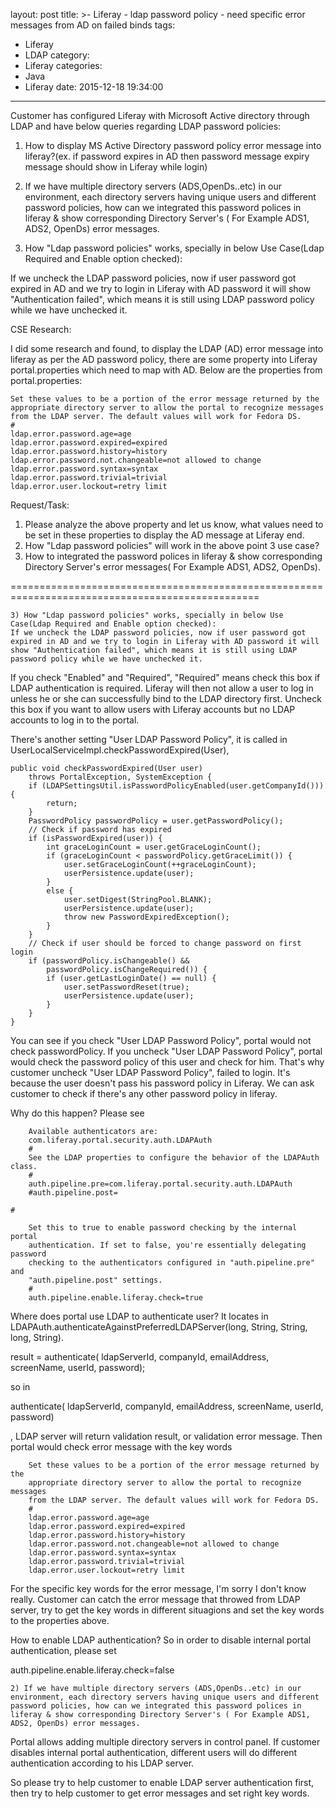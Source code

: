layout: post
title: >-
  Liferay - ldap password policy - need specific error messages from AD on
  failed binds
tags:
  - Liferay
  - LDAP
category:
  - Liferay
categories:
  - Java
  - Liferay
date: 2015-12-18 19:34:00
---
Customer has configured Liferay with Microsoft Active directory through LDAP and have below queries regarding LDAP password policies:

1) How to display MS Active Directory password policy error message into liferay?(ex. if password expires in AD then password message expiry message should show in Liferay while login)

2) If we have multiple directory servers (ADS,OpenDs..etc) in our environment, each directory servers having unique users and different password policies, how can we integrated this password polices in liferay & show corresponding Directory Server's ( For Example ADS1, ADS2, OpenDs) error messages.

3) How "Ldap password policies" works, specially in below Use Case(Ldap Required and Enable option checked):

If we uncheck the LDAP password policies, now if user password got expired in AD and we try to login in Liferay with AD password it will show "Authentication failed", which means it is still using LDAP password policy while we have unchecked it.

CSE Research:

I did some research and found, to display the LDAP (AD) error message into liferay as per the AD password policy, there are some property into Liferay portal.properties which need to map with AD. Below are the properties from portal.properties:

    Set these values to be a portion of the error message returned by the
    appropriate directory server to allow the portal to recognize messages
    from the LDAP server. The default values will work for Fedora DS.
    #
    ldap.error.password.age=age
    ldap.error.password.expired=expired
    ldap.error.password.history=history
    ldap.error.password.not.changeable=not allowed to change
    ldap.error.password.syntax=syntax
    ldap.error.password.trivial=trivial
    ldap.error.user.lockout=retry limit

Request/Task:

1) Please analyze the above property and let us know, what values need to be set in these properties to display the AD message at Liferay end.
2) How "Ldap password policies" will work in the above point 3 use case?
3) How to integrated the password polices in liferay & show corresponding Directory Server's error messages( For Example ADS1, ADS2, OpenDs).

=================================================================================================

    3) How "Ldap password policies" works, specially in below Use Case(Ldap Required and Enable option checked):
    If we uncheck the LDAP password policies, now if user password got expired in AD and we try to login in Liferay with AD password it will show "Authentication failed", which means it is still using LDAP password policy while we have unchecked it.

If you check "Enabled" and "Required", "Required" means check this box if LDAP authentication is required. Liferay will then not allow a user to log in unless he or she can successfully bind to the LDAP directory first. Uncheck this box if you want to allow users with Liferay accounts but no LDAP accounts to log in to the portal.

There's another setting "User LDAP Password Policy", it is called in UserLocalServiceImpl.checkPasswordExpired(User),

	public void checkPasswordExpired(User user)
		throws PortalException, SystemException {
		if (LDAPSettingsUtil.isPasswordPolicyEnabled(user.getCompanyId())) {
			return;
		}
		PasswordPolicy passwordPolicy = user.getPasswordPolicy();
		// Check if password has expired
		if (isPasswordExpired(user)) {
			int graceLoginCount = user.getGraceLoginCount();
			if (graceLoginCount < passwordPolicy.getGraceLimit()) {
				user.setGraceLoginCount(++graceLoginCount);
				userPersistence.update(user);
			}
			else {
				user.setDigest(StringPool.BLANK);
				userPersistence.update(user);
				throw new PasswordExpiredException();
			}
		}
		// Check if user should be forced to change password on first login
		if (passwordPolicy.isChangeable() &&
			passwordPolicy.isChangeRequired()) {
			if (user.getLastLoginDate() == null) {
				user.setPasswordReset(true);
				userPersistence.update(user);
			}
		}
	}

You can see if you check "User LDAP Password Policy", portal would not check passwordPolicy. If you uncheck "User LDAP Password Policy", portal would check the password policy of this user and check for him. That's why customer uncheck "User LDAP Password Policy", failed to login. It's because the user doesn't pass his password policy in Liferay. We can ask customer to check if there's any other password policy in liferay.

Why do this happen? Please see

        Available authenticators are:
        com.liferay.portal.security.auth.LDAPAuth
        #
        See the LDAP properties to configure the behavior of the LDAPAuth class.
        #
        auth.pipeline.pre=com.liferay.portal.security.auth.LDAPAuth
        #auth.pipeline.post=

    #

        Set this to true to enable password checking by the internal portal
        authentication. If set to false, you're essentially delegating password
        checking to the authenticators configured in "auth.pipeline.pre" and
        "auth.pipeline.post" settings.
        #
        auth.pipeline.enable.liferay.check=true

Where does portal use LDAP to authenticate user?
It locates in LDAPAuth.authenticateAgainstPreferredLDAPServer(long, String, String, long, String).

result = authenticate(
   ldapServerId, companyId, emailAddress, screenName, userId,
   password);

so in

authenticate(
   ldapServerId, companyId, emailAddress, screenName, userId,
   password)

, LDAP server will return validation result, or validation error message. Then portal would check error message with the key words

        Set these values to be a portion of the error message returned by the
        appropriate directory server to allow the portal to recognize messages
        from the LDAP server. The default values will work for Fedora DS.
        #
        ldap.error.password.age=age
        ldap.error.password.expired=expired
        ldap.error.password.history=history
        ldap.error.password.not.changeable=not allowed to change
        ldap.error.password.syntax=syntax
        ldap.error.password.trivial=trivial
        ldap.error.user.lockout=retry limit

For the specific key words for the error message, I'm sorry I don't know really. Customer can catch the error message that throwed from LDAP server, try to get the key words in different situagions and set the key words to the properties above.

How to enable LDAP authentication?
So in order to disable internal portal authentication, please set

auth.pipeline.enable.liferay.check=false

    2) If we have multiple directory servers (ADS,OpenDs..etc) in our environment, each directory servers having unique users and different password policies, how can we integrated this password polices in liferay & show corresponding Directory Server's ( For Example ADS1, ADS2, OpenDs) error messages.

Portal allows adding multiple directory servers in control panel. If customer disables internal portal authentication, different users will do different authentication according to his LDAP server.

So please try to help customer to enable LDAP server authentication first, then try to help customer to get error messages and set right key words.